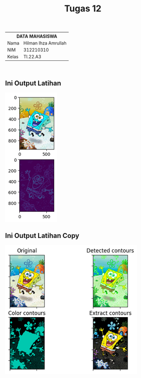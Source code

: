 <h1><p align="center"> Tugas 12</h1><br>

<table align="center">
  <tr>
    <th colspan="2">DATA MAHASISWA</th>
  </tr>
  <tr>
    <td>Nama</td>
    <td>Hilman Ihza Amrullah</td>
  </tr>
  <tr>
    <td>NIM</td>
    <td>312210310</td>
  </tr>
  <tr>
    <td>Kelas</td>
    <td>TI.22.A3</td>
  </tr>
</table>
<br>
<h2>Ini Output Latihan</h2>

![Output latihan](gambar/output.latihan.png)
<br>
<h2>Ini Output Latihan Copy</h2>

![Output latihan](gambar/output.copy.png)
